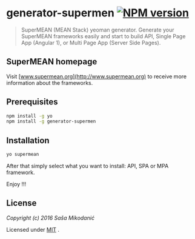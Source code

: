 # generator-supermen [![NPM version][npm-image]][npm-url]
> SuperMEAN (MEAN Stack) yeoman generator. Generate your SuperMEAN frameworks easily and start to build API, 
Single Page App (Angular 1), or Multi Page App (Server Side Pages).

## SuperMEAN homepage
Visit [www.supermean.org](http://www.supermean.org) to receive more information about the frameworks.

## Prerequisites

```bash
npm install -g yo
npm install -g generator-supermen
```

## Installation

```bash
yo supermean
```

After that simply select what you want to install: API, SPA or MPA framework.

Enjoy !!!




## License

*Copyright (c) 2016 Saša Mikodanić*

Licensed under [MIT](https://raw.githubusercontent.com/smikodanic/generator-supermean/master/LICENSE) .


[npm-image]: https://badge.fury.io/js/generator-supermen-api.svg
[npm-url]: https://npmjs.org/package/generator-supermen-api

